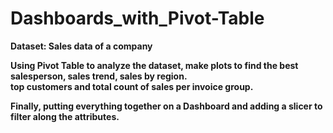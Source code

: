 # Dashboards_with_Pivot-Table

**Dataset: Sales data of a company**

**Using Pivot Table to analyze the dataset, make plots to find the best salesperson, sales trend, sales by region. <br /> top customers and total count of sales per invoice group.**

 **Finally, putting everything together on a Dashboard and adding a slicer to filter along the attributes.**
